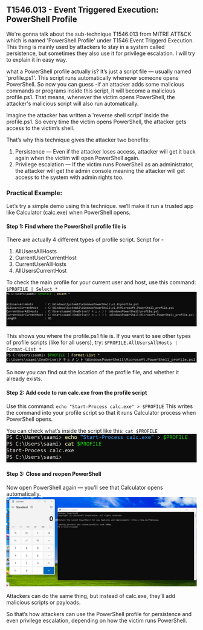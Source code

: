 ## T1546.013 - Event Triggered Execution: PowerShell Profile
We're gonna talk about the sub-technique T1546.013 from MITRE ATT&CK which is named 'PowerShell Profile' under T1546:Event Triggerd Execution. This thing is mainly used by attackers to stay in a system called persistence, but sometimes they also use it for privilege escalation. I will try to explain it in easy way.

what a PowerShell profile actually is?
It’s just a script file — usually named 'profile.ps1'. This script runs automatically whenever someone opens PowerShell. So now you can guess -if an attacker adds some malicious commands or programs inside this script, it will become a malicious profile.ps1. That means, whenever the victim opens PowerShell, the attacker's malicious script will also run automatically.

Imagine the attacker has written a 'reverse shell script' inside the profile.ps1. So every time the victim opens PowerShell, the attacker gets access to the victim’s shell.

That’s why this technique gives the attacker two benefits:

1. Persistence — Even if the attacker loses access, attacker will get it back again when the victim will open PowerShell again.
2. Privilege escalation — If the victim runs PowerShell as an administrator, the attacker will get the admin console meaning the attacker will get access to the system with admin rights too.

### Practical Example:
Let’s try a simple demo using this technique. we’ll make it run a trusted app like Calculator (calc.exe) when PowerShell opens.


#### Step 1: Find where the PowerShell profile file is

There are actually 4 different types of profile script. Script for -
1. AllUsersAllHosts
2. CurrentUserCurrentHost
3. CurrentUserAllHosts
4. AllUsersCurrentHost

To check the main profile for your current user and host, use this command:
`$PROFILE | Select *`
![My Screenshot](https://github.com/sami-tarif/Screenshots/blob/main/T1546.013/Screenshot1.png)

This shows you where the profile.ps1 file is. If you want to see other types of profile scripts (like for all users), try:
`$PROFILE.AllUsersAllHosts | Format-List *`
![My Screenshot](https://github.com/sami-tarif/Screenshots/blob/main/T1546.013/Screenshot2.png)


So now you can find out the location of the profile file, and whether it already exists.


#### Step 2: Add code to run calc.exe from the profile script

Use this command:
`echo "Start-Process calc.exe" > $PROFILE`
This writes the command into your profile script so that it runs Calculator process when PowerShell opens.

You can check what’s inside the script like this:
`cat $PROFILE`
![My Screenshot](https://github.com/sami-tarif/Screenshots/blob/main/T1546.013/Screenshot3.png)


#### Step 3: Close and reopen PowerShell

Now open PowerShell again — you’ll see that Calculator opens automatically.
![My Screenshot](https://github.com/sami-tarif/Screenshots/blob/main/T1546.013/Screenshot4.png)

Attackers can do the same thing, but instead of calc.exe, they’ll add malicious scripts or payloads.

So that’s how attackers can use the PowerShell profile for persistence and even privilege escalation, depending on how the victim runs PowerShell.
